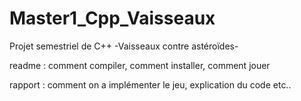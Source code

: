 # Master1_Cpp_Vaisseaux
Projet semestriel de C++ -Vaisseaux contre astéroïdes-

readme : comment compiler, comment installer, comment jouer

rapport : comment on a implémenter le jeu, explication du code etc..
